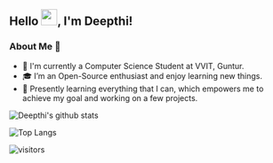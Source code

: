 <!---
deepthiinduri/deepthiinduri is a ✨ special ✨ repository because its `README.md` (this file) appears on your GitHub profile.
You can click the Preview link to take a look at your changes.
--->
## Hello <img src="https://github.com/TheDudeThatCode/TheDudeThatCode/blob/master/Assets/Hi.gif" width="29px">, I'm Deepthi!

### About Me 🚀

- 👀 I'm currently a Computer Science Student at VVIT, Guntur.
- 🎓 I’m an Open-Source enthusiast and enjoy learning new things.
- 👧 Presently learning everything that I can, which empowers me to achieve my goal and working on a few projects.

![Deepthi's github stats](https://github-readme-stats.vercel.app/api?username=deepthiinduri&show_icons=true&hide_border=true)
<br />

![Top Langs](https://github-readme-stats.vercel.app/api/top-langs/?username=deepthiinduri&layout=compact&hide_border=true)

![visitors](https://visitor-badge.laobi.icu/badge?page_id=deepthiinduri.deepthiinduri)
